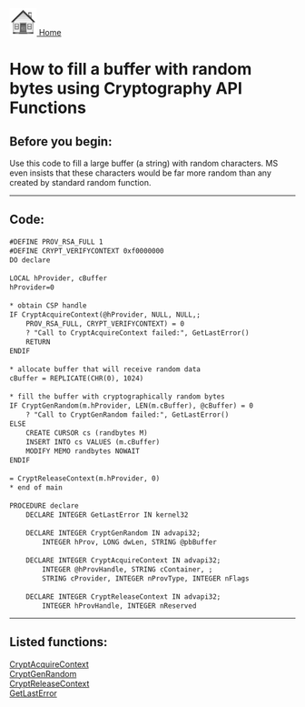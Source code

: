 [<img src="../images/home.png"> Home ](https://github.com/VFPX/Win32API)  

# How to fill a buffer with random bytes using Cryptography API Functions

## Before you begin:
Use this code to fill a large buffer (a string) with random characters. MS even insists that these characters would be far more random than any created by standard random function.  
  
***  


## Code:
```foxpro  
#DEFINE PROV_RSA_FULL 1
#DEFINE CRYPT_VERIFYCONTEXT 0xf0000000
DO declare

LOCAL hProvider, cBuffer
hProvider=0

* obtain CSP handle
IF CryptAcquireContext(@hProvider, NULL, NULL,;
	PROV_RSA_FULL, CRYPT_VERIFYCONTEXT) = 0
	? "Call to CryptAcquireContext failed:", GetLastError()
	RETURN
ENDIF

* allocate buffer that will receive random data
cBuffer = REPLICATE(CHR(0), 1024)

* fill the buffer with cryptographically random bytes
IF CryptGenRandom(m.hProvider, LEN(m.cBuffer), @cBuffer) = 0
	? "Call to CryptGenRandom failed:", GetLastError()
ELSE
	CREATE CURSOR cs (randbytes M)
	INSERT INTO cs VALUES (m.cBuffer)
	MODIFY MEMO randbytes NOWAIT
ENDIF

= CryptReleaseContext(m.hProvider, 0)
* end of main

PROCEDURE declare
	DECLARE INTEGER GetLastError IN kernel32

	DECLARE INTEGER CryptGenRandom IN advapi32;
		INTEGER hProv, LONG dwLen, STRING @pbBuffer

	DECLARE INTEGER CryptAcquireContext IN advapi32;
		INTEGER @hProvHandle, STRING cContainer, ;
		STRING cProvider, INTEGER nProvType, INTEGER nFlags

	DECLARE INTEGER CryptReleaseContext IN advapi32;
		INTEGER hProvHandle, INTEGER nReserved  
```  
***  


## Listed functions:
[CryptAcquireContext](../libraries/advapi32/CryptAcquireContext.md)  
[CryptGenRandom](../libraries/advapi32/CryptGenRandom.md)  
[CryptReleaseContext](../libraries/advapi32/CryptReleaseContext.md)  
[GetLastError](../libraries/kernel32/GetLastError.md)  
